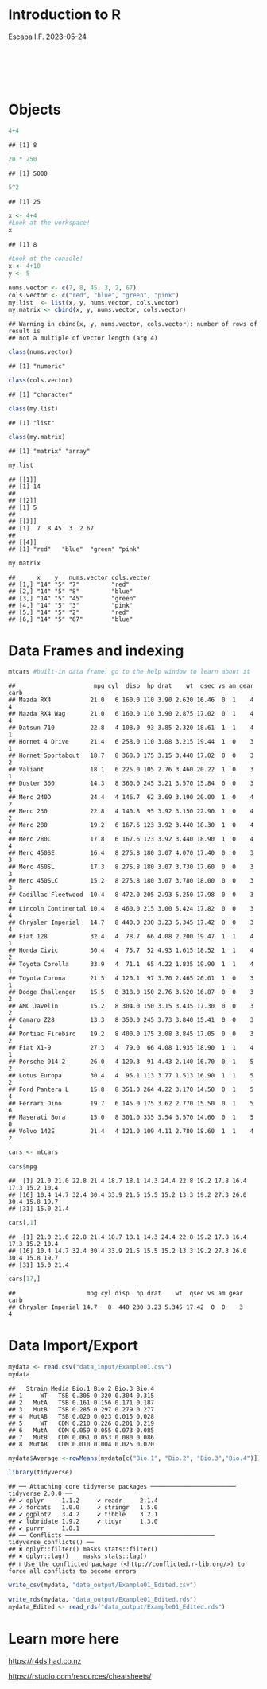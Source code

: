 Introduction to R
================
Escapa I.F.
2023-05-24

<br></br> <br></br>

# Objects

``` r
4+4
```

    ## [1] 8

``` r
20 * 250
```

    ## [1] 5000

``` r
5^2
```

    ## [1] 25

``` r
x <- 4+4 
#Look at the workspace!
x 
```

    ## [1] 8

``` r
#Look at the console!
x <- 4+10
y <- 5
```

``` r
nums.vector <- c(7, 8, 45, 3, 2, 67)
cols.vector <- c("red", "blue", "green", "pink")
my.list  <- list(x, y, nums.vector, cols.vector)
my.matrix <- cbind(x, y, nums.vector, cols.vector)
```

    ## Warning in cbind(x, y, nums.vector, cols.vector): number of rows of result is
    ## not a multiple of vector length (arg 4)

``` r
class(nums.vector)
```

    ## [1] "numeric"

``` r
class(cols.vector)
```

    ## [1] "character"

``` r
class(my.list)
```

    ## [1] "list"

``` r
class(my.matrix)
```

    ## [1] "matrix" "array"

``` r
my.list
```

    ## [[1]]
    ## [1] 14
    ## 
    ## [[2]]
    ## [1] 5
    ## 
    ## [[3]]
    ## [1]  7  8 45  3  2 67
    ## 
    ## [[4]]
    ## [1] "red"   "blue"  "green" "pink"

``` r
my.matrix
```

    ##      x    y   nums.vector cols.vector
    ## [1,] "14" "5" "7"         "red"      
    ## [2,] "14" "5" "8"         "blue"     
    ## [3,] "14" "5" "45"        "green"    
    ## [4,] "14" "5" "3"         "pink"     
    ## [5,] "14" "5" "2"         "red"      
    ## [6,] "14" "5" "67"        "blue"

# Data Frames and indexing

``` r
mtcars #built-in data frame, go to the help window to learn about it
```

    ##                      mpg cyl  disp  hp drat    wt  qsec vs am gear carb
    ## Mazda RX4           21.0   6 160.0 110 3.90 2.620 16.46  0  1    4    4
    ## Mazda RX4 Wag       21.0   6 160.0 110 3.90 2.875 17.02  0  1    4    4
    ## Datsun 710          22.8   4 108.0  93 3.85 2.320 18.61  1  1    4    1
    ## Hornet 4 Drive      21.4   6 258.0 110 3.08 3.215 19.44  1  0    3    1
    ## Hornet Sportabout   18.7   8 360.0 175 3.15 3.440 17.02  0  0    3    2
    ## Valiant             18.1   6 225.0 105 2.76 3.460 20.22  1  0    3    1
    ## Duster 360          14.3   8 360.0 245 3.21 3.570 15.84  0  0    3    4
    ## Merc 240D           24.4   4 146.7  62 3.69 3.190 20.00  1  0    4    2
    ## Merc 230            22.8   4 140.8  95 3.92 3.150 22.90  1  0    4    2
    ## Merc 280            19.2   6 167.6 123 3.92 3.440 18.30  1  0    4    4
    ## Merc 280C           17.8   6 167.6 123 3.92 3.440 18.90  1  0    4    4
    ## Merc 450SE          16.4   8 275.8 180 3.07 4.070 17.40  0  0    3    3
    ## Merc 450SL          17.3   8 275.8 180 3.07 3.730 17.60  0  0    3    3
    ## Merc 450SLC         15.2   8 275.8 180 3.07 3.780 18.00  0  0    3    3
    ## Cadillac Fleetwood  10.4   8 472.0 205 2.93 5.250 17.98  0  0    3    4
    ## Lincoln Continental 10.4   8 460.0 215 3.00 5.424 17.82  0  0    3    4
    ## Chrysler Imperial   14.7   8 440.0 230 3.23 5.345 17.42  0  0    3    4
    ## Fiat 128            32.4   4  78.7  66 4.08 2.200 19.47  1  1    4    1
    ## Honda Civic         30.4   4  75.7  52 4.93 1.615 18.52  1  1    4    2
    ## Toyota Corolla      33.9   4  71.1  65 4.22 1.835 19.90  1  1    4    1
    ## Toyota Corona       21.5   4 120.1  97 3.70 2.465 20.01  1  0    3    1
    ## Dodge Challenger    15.5   8 318.0 150 2.76 3.520 16.87  0  0    3    2
    ## AMC Javelin         15.2   8 304.0 150 3.15 3.435 17.30  0  0    3    2
    ## Camaro Z28          13.3   8 350.0 245 3.73 3.840 15.41  0  0    3    4
    ## Pontiac Firebird    19.2   8 400.0 175 3.08 3.845 17.05  0  0    3    2
    ## Fiat X1-9           27.3   4  79.0  66 4.08 1.935 18.90  1  1    4    1
    ## Porsche 914-2       26.0   4 120.3  91 4.43 2.140 16.70  0  1    5    2
    ## Lotus Europa        30.4   4  95.1 113 3.77 1.513 16.90  1  1    5    2
    ## Ford Pantera L      15.8   8 351.0 264 4.22 3.170 14.50  0  1    5    4
    ## Ferrari Dino        19.7   6 145.0 175 3.62 2.770 15.50  0  1    5    6
    ## Maserati Bora       15.0   8 301.0 335 3.54 3.570 14.60  0  1    5    8
    ## Volvo 142E          21.4   4 121.0 109 4.11 2.780 18.60  1  1    4    2

``` r
cars <- mtcars
```

``` r
cars$mpg
```

    ##  [1] 21.0 21.0 22.8 21.4 18.7 18.1 14.3 24.4 22.8 19.2 17.8 16.4 17.3 15.2 10.4
    ## [16] 10.4 14.7 32.4 30.4 33.9 21.5 15.5 15.2 13.3 19.2 27.3 26.0 30.4 15.8 19.7
    ## [31] 15.0 21.4

``` r
cars[,1]
```

    ##  [1] 21.0 21.0 22.8 21.4 18.7 18.1 14.3 24.4 22.8 19.2 17.8 16.4 17.3 15.2 10.4
    ## [16] 10.4 14.7 32.4 30.4 33.9 21.5 15.5 15.2 13.3 19.2 27.3 26.0 30.4 15.8 19.7
    ## [31] 15.0 21.4

``` r
cars[17,]
```

    ##                    mpg cyl disp  hp drat    wt  qsec vs am gear carb
    ## Chrysler Imperial 14.7   8  440 230 3.23 5.345 17.42  0  0    3    4

# Data Import/Export

``` r
mydata <- read.csv("data_input/Example01.csv")
mydata
```

    ##   Strain Media Bio.1 Bio.2 Bio.3 Bio.4
    ## 1     WT   TSB 0.305 0.320 0.304 0.315
    ## 2   MutA   TSB 0.161 0.156 0.171 0.187
    ## 3   MutB   TSB 0.285 0.297 0.279 0.277
    ## 4  MutAB   TSB 0.020 0.023 0.015 0.028
    ## 5     WT   CDM 0.210 0.226 0.201 0.219
    ## 6   MutA   CDM 0.059 0.055 0.073 0.085
    ## 7   MutB   CDM 0.061 0.053 0.080 0.086
    ## 8  MutAB   CDM 0.010 0.004 0.025 0.020

``` r
mydata$Average <-rowMeans(mydata[c("Bio.1", "Bio.2", "Bio.3","Bio.4")])
```

``` r
library(tidyverse)
```

    ## ── Attaching core tidyverse packages ──────────────────────── tidyverse 2.0.0 ──
    ## ✔ dplyr     1.1.2     ✔ readr     2.1.4
    ## ✔ forcats   1.0.0     ✔ stringr   1.5.0
    ## ✔ ggplot2   3.4.2     ✔ tibble    3.2.1
    ## ✔ lubridate 1.9.2     ✔ tidyr     1.3.0
    ## ✔ purrr     1.0.1     
    ## ── Conflicts ────────────────────────────────────────── tidyverse_conflicts() ──
    ## ✖ dplyr::filter() masks stats::filter()
    ## ✖ dplyr::lag()    masks stats::lag()
    ## ℹ Use the conflicted package (<http://conflicted.r-lib.org/>) to force all conflicts to become errors

``` r
write_csv(mydata, "data_output/Example01_Edited.csv")
```

``` r
write_rds(mydata, "data_output/Example01_Edited.rds")
mydata_Edited <- read_rds("data_output/Example01_Edited.rds")
```

# Learn more here

<https://r4ds.had.co.nz>

<https://rstudio.com/resources/cheatsheets/>
